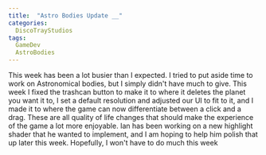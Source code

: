 ```yaml
---
title:  "Astro Bodies Update __"
categories:
  DiscoTrayStudios
tags:
  GameDev
  AstroBodies
---
```


This week has been a lot busier than I expected. I tried to put aside time to work on Astronomical bodies, but I simply didn't have much to give. This week I fixed the trashcan button to make it to where it deletes the planet you want it to, I set a default resolution and adjusted our UI to fit to it, and I made it to where the game can now differentiate between a click and a drag. These are all quality of life changes that should make the experience of the game a lot more enjoyable. Ian has been working on a new highlight shader that he wanted to implement, and I am hoping to help him polish that up later this week. Hopefully, I won't have to do much this week
